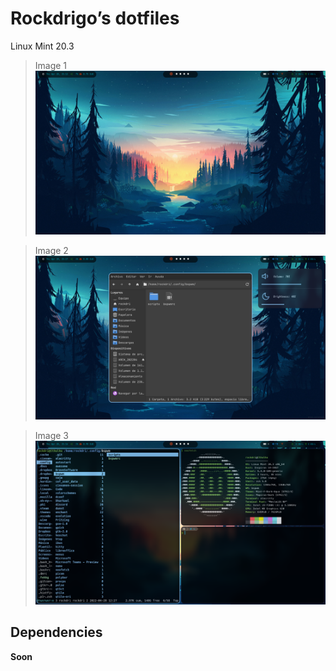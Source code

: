 # Rockdrigo’s dotfiles
Linux Mint 20.3

>Image 1
![image](/Images/image-1.png)

>Image 2
![image](/Images/image-2.png)

>Image 3
![image](/Images/image-3.png)


## Dependencies

**Soon** 



